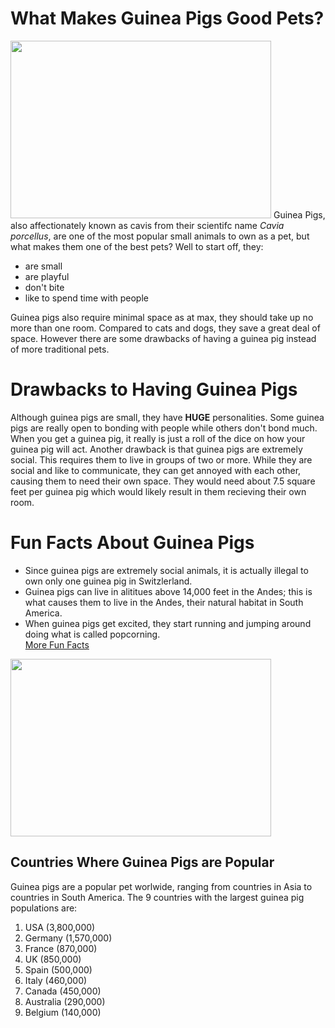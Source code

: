 <html>
 <body>
  <title>What Makes Guinea Pigs Good Pets?</title>
  <h1>What Makes Guinea Pigs Good Pets?</h1>
  <img src="https://media.istockphoto.com/id/628986384/photo/portrait-of-cute-red-guinea-pig.jpg?s=612x612&w=0&k=20&c=zWQkTGb_wMxTak-TIIRYQbRTFuslmrXDumAuyTcf3-E=" width="417" height="284">
  <p1>  Guinea Pigs, also affectionately known as cavis from their scientifc name <em>Cavia porcellus</em>, are one of the most popular small animals to own as a pet, but what makes them one of the best pets? Well to start off, they:  
   <ul>
    <li>are small</li>
    <li>are playful</li>
    <li>don't bite</li>
    <li>like to spend time with people</li>
   </ul>
  Guinea pigs also require minimal space as at max, they should take up no more than one room. Compared to cats and dogs, they save a great deal of space. However there are some drawbacks of having a guinea pig instead of more traditional pets.
  </p1>
  <h1>Drawbacks to Having Guinea Pigs</h1>
    <p1> Although guinea pigs are small, they have <strong>HUGE</strong> personalities. Some guinea pigs are really open to bonding with people while others don't bond much. When you get a guinea pig, it really is just a roll of the dice on how your guinea pig will act.</p1>
    <p2> Another drawback is that guinea pigs are extremely social. This requires them to live in groups of two or more. While they are social and like to communicate, they can get annoyed with each other, causing them to need their own space. They would need about 7.5 square feet per guinea pig which would likely result in them recieving their own room.</p2>
  <h1>Fun Facts About Guinea Pigs</h1>
    <ul>
      <li>Since guinea pigs are extremely social animals, it is actually illegal to own only one guinea pig in Switzlerland.</li>
      <li>Guinea pigs can live in alititues above 14,000 feet in the Andes; this is what causes them to live in the Andes, their natural habitat in South America.</li>
      <li>When guinea pigs get excited, they start running and jumping around doing what is called popcorning.</li>
      <p1><a href="https://www.burgesspetcare.com/blog/guinea-pigs/12-fun-facts-about-gorgeous-guinea-pigs/">More Fun Facts</a></p1>
    </ul>    
  <img src="https://media.npr.org/assets/img/2013/04/02/guineapigfarmcc_slide-9e65efa0322514932754f8fe1373eff75c73110c.jpg" width="417" height="284">
  <h2>Countries Where Guinea Pigs are Popular</h2>
  <body>
  <p1>Guinea pigs are a popular pet worlwide, ranging from countries in Asia to countries in South America. The 9 countries with the largest guinea pig populations are:</p1>
  <lb><lb>
  <ol>
   <li>USA (3,800,000)</li>
   <li>Germany (1,570,000)</li>
   <li>France (870,000)</li>
   <li>UK (850,000)</li>
   <li>Spain (500,000)</li>
   <li>Italy (460,000)</li>
   <li>Canada (450,000)</li>
   <li>Australia (290,000)</li>
   <li>Belgium (140,000)</li>
  </ol>
  </body>
</html>
